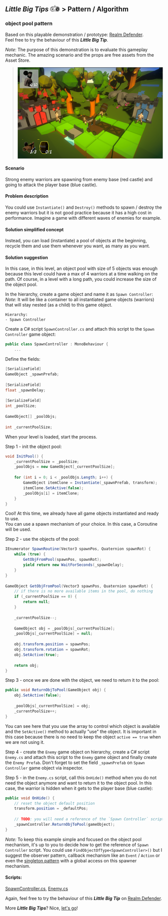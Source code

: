## _**Little Big Tips**_ ![Joystick](https://raw.githubusercontent.com/alissin/alissin.github.io/master/images/joystick.png) > Pattern / Algorithm

### object pool pattern

Based on this playable demonstration / prototype: [Realm Defender](https://simmer.io/@alissin/realm-defender).<br/>
Feel free to try the behaviour of this _**Little Big Tip**_.

_Note_: The purpose of this demonstration is to evaluate this gameplay mechanic. The amazing scenario and the props are free assets from the Asset Store.

> ![Realm Defender](https://raw.githubusercontent.com/alissin/alissin.github.io/master/demonstration-projects/realm-defender.png)

#### Scenario
Strong enemy warriors are spawning from enemy base (red castle) and going to attack the player base (blue castle).

#### Problem description
You could use `Instantiate()` and `Destroy()` methods to spawn / destroy the enemy warriors but it is not good practice because it has a high cost in performance. Imagine a game with different waves of enemies for example.

#### Solution simplified concept
Instead, you can load (instantiate) a pool of objects at the beginning, recycle them and use them whenever you want, as many as you want.

#### Solution suggestion
In this case, in this level, an object pool with size of 5 objects was enough because this level could have a max of 4 warriors at a time walking on the path. Of course, in a level with a long path, you could increase the size of the object pool.

In the hierarchy, create a game object and name it as `Spawn Controller`:
_Note_: It will be like a container to all instantiated game objects (warriors) that will stay nested (as a child) to this game object.

```
Hierarchy:
- Spawn Controller
```

Create a C# script `SpawnController.cs` and attach this script to the `Spawn Controller` game object:

```csharp
public class SpawnController : MonoBehaviour {
    ...
```

Define the fields:

```csharp
[SerializeField]
GameObject _spawnPrefab;

[SerializeField]
float _spawnDelay;

[SerializeField]
int _poolSize;

GameObject[] _poolObjs;

int _currentPoolSize;
```

When your level is loaded, start the process.

Step 1 - init the object pool:

```csharp
void InitPool() {
    _currentPoolSize = _poolSize;
    _poolObjs = new GameObject[_currentPoolSize];

    for (int i = 0; i < _poolObjs.Length; i++) {
        GameObject itemClone = Instantiate(_spawnPrefab, transform);
        itemClone.SetActive(false);
        _poolObjs[i] = itemClone;
    }
}
```

Cool! At this time, we already have all game objects instantiated and ready to use.<br/>
You can use a spawn mechanism of your choice. In this case, a Coroutine will be used.

Step 2 - use the objects of the pool:

```csharp
IEnumerator SpawnRoutine(Vector3 spawnPos, Quaternion spawnRot) {
    while (true) {
        GetObjFromPool(spawnPos, spawnRot);
        yield return new WaitForSeconds(_spawnDelay);
    }
}

GameObject GetObjFromPool(Vector3 spawnPos, Quaternion spawnRot) {
    // if there is no more available items in the pool, do nothing
    if (_currentPoolSize == 0) {
        return null;
    }

    _currentPoolSize--;

    GameObject obj = _poolObjs[_currentPoolSize];
    _poolObjs[_currentPoolSize] = null;

    obj.transform.position = spawnPos;
    obj.transform.rotation = spawnRot;
    obj.SetActive(true);

    return obj;
}
```

Step 3 - once we are done with the object, we need to return it to the pool:

```csharp
public void ReturnObjToPool(GameObject obj) {
    obj.SetActive(false);

    _poolObjs[_currentPoolSize] = obj;
    _currentPoolSize++;
}
```

You can see here that you use the array to control which object is available and the `SetActive()` method to actually "use" the object. It is important in this case because there is no need to keep the object `active == true` when we are not using it.

Step 4 - create the `Enemy` game object on hierarchy, create a C# script `Enemy.cs` and attach this script to the `Enemy` game object and finally create the `Enemy Prefab`. Don't forget to set the field `_spawnPrefab` on `Spawn Controller` game object via inspector.

Step 5 - in the `Enemy.cs` script, call this `OnHide()` method when you do not need the object anymore and want to return it to the object pool. In this case, the warrior is hidden when it gets to the player base (blue castle):

```csharp
public void OnHide() {
    // reset the object default position
    transform.position = _defaultPos;

    // TODO: you will need a reference of the `Spawn Controller` script
    _spawnController.ReturnObjToPool(gameObject);
}
```

_Note:_ To keep this example simple and focused on the object pool mechanism, it's up to you to decide how to get the reference of `Spawn Controller` script. You could use `FindObjectOfType<SpawnController>()` but I suggest the observer pattern, callback mechanism like an `Event` / `Action` or even the [singleton pattern](../singleton) with a global access on this spawner mechanism.

#### Scripts:
[SpawnController.cs](./SpawnController.cs), [Enemy.cs](./Enemy.cs)

Again, feel free to try the behaviour of this _**Little Big Tip**_ on [Realm Defender](https://simmer.io/@alissin/realm-defender).

More _**Little Big Tips**_? Nice, [let's go](https://github.com/alissin/little-big-tips)!
